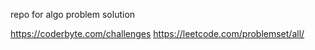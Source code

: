 repo for algo problem solution

https://coderbyte.com/challenges
https://leetcode.com/problemset/all/
